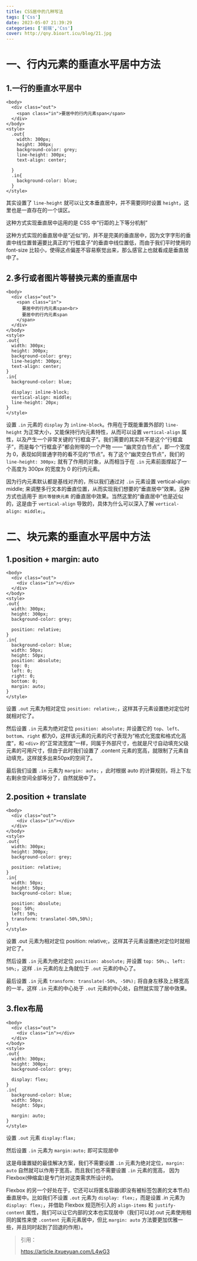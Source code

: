 ```yaml
---
title: CSS居中的几种写法
tags: ['Css']
date: 2023-05-07 21:39:29
categories: ['前端','Css']
cover: http://qny.bioart.icu/blog/21.jpg
---
```


# 一、行内元素的垂直水平居中方法

## 1.一行的垂直水平居中

```
<body>
  <div class="out">
    <span class="in">要居中的行内元素span</span>
  </div>
</body>
<style>
  .out{
    width: 300px;
    height: 300px;
    background-color: grey;
    line-height: 300px;
    text-align: center;

  }
  .in{
    background-color: blue;
  }
</style>
```

其实设置了 `line-height` 就可以让文本垂直居中，并不需要同时设置 `height`，这里也是一直存在的一个误区。

这种方式实现垂直居中运用的是 CSS 中“行距的上下等分机制”

这种方式实现的垂直居中是“近似”的，并不是完美的垂直居中，因为文字字形的垂直中线位置普遍要比真正的“行框盒子”的垂直中线位置低，而由于我们平时使用的 font-size 比较小，使得这点偏差不容易察觉出来，那么感官上也就看成是垂直居中了。

## 2.多行或者图片等替换元素的垂直居中

```
<body>
  <div class="out">
    <span class="in">
      要居中的行内元素span<br>
      要居中的行内元素span
    </span>
  </div>
</body>
<style>
.out{
  width: 300px;
  height: 300px;
  background-color: grey;
  line-height: 300px;
  text-align: center;
}
.in{
  background-color: blue;

  display: inline-block;
  vertical-align: middle;
  line-height: 20px;
}
</style>
```

设置 `.in` 元素的 `display` 为 `inline-block`。作用在于既能重置外部的 `line-height` 为正常大小，又能保持行内元素特性，从而可以设置 `vertical-align` 属性，以及产生一个非常关键的“行框盒子”。我们需要的其实并不是这个“行框盒子”，而是每个“行框盒子”都会附带的一个产物 —— “幽灵空白节点”，即一个宽度为 0，表现如同普通字符的看不见的“节点”。有了这个“幽灵空白节点”，我们的 `line-height: 300px;` 就有了作用的对象，从而相当于在 `.in` 元素前面撑起了一个高度为 300px 的宽度为 0 的行内元素。

因为行内元素默认都是基线对齐的，所以我们通过对 `.in` 元素设置 vertical-align: middle; 来调整多行文本的垂直位置，从而实现我们想要的“垂直居中”效果。这种方式也适用于 `图片等替换元素` 的垂直居中效果。当然这里的“垂直居中”也是近似的，这是由于 `vertical-align` 导致的，具体为什么可以深入了解 `vertical-align: middle;`。

# 二、块元素的垂直水平居中方法

## 1.position + margin: auto

```
<body>
  <div class="out">
    <div class="in"></div>
  </div>
</body>
<style>
.out{
  width: 300px;
  height: 300px;
  background-color: grey;

  position: relative;
}
.in{
  background-color: blue;
  width: 50px;
  height: 50px;
  position: absolute;
  top: 0;
  left: 0;
  right: 0;
  bottom: 0;
  margin: auto;
}
</style>
```

设置 `.out` 元素为相对定位 `position: relative;`，这样其子元素设置绝对定位时就相对它了。

然后设置 `.in` 元素为绝对定位 `position: absolute;` 并设置它的 `top`、`left`、`bottom`、`right` 都为0，这样该元素的元素的尺寸表现为“格式化宽度和格式化高度”，和 `<div>` 的“正常流宽度”一样，同属于外部尺寸，也就是尺寸自动填充父级元素的可用尺寸，但由于此时我们设置了 .content 元素的宽高，就限制了元素自动填充，这样就多出来50px的空间了。

最后我们设置 `.in` 元素为 `margin: auto;` ，此时根据 auto 的计算规则，将上下左右剩余空间全部等分了，自然就居中了。

## 2.position + translate

```
<body>
  <div class="out">
    <div class="in"></div>
  </div>
</body>
<style>
.out{
  width: 300px;
  height: 300px;
  background-color: grey;

  position: relative;
}
.in{
  width: 50px;
  height: 50px;
  background-color: blue;
  
  position: absolute;
  top: 50%;
  left: 50%;
  transform: translate(-50%,50%);
}
</style>
```

设置 .out 元素为相对定位 position: relative;，这样其子元素设置绝对定位时就相对它了。

然后设置 `.in` 元素为绝对定位 `position: absolute;` 并设置 `top: 50%;`、`left: 50%;`，这样 `.in` 元素的左上角就位于 `.out` 元素的中心了。

最后设置 `.in` 元素 `transform: translate(-50%, -50%);` 将自身左移及上移宽高的一半，这样 `.in` 元素的中心处于 `.out` 元素的中心处，自然就实现了居中效果。

## 3.flex布局

```
<body>
  <div class="out">
    <div class="in"></div>
  </div>
</body>
<style>
.out{
  width: 300px;
  height: 300px;
  background-color: grey;

  display: flex;
}
.in{
  background-color: blue;
  width: 50px;
  height: 50px;
  
  margin: auto;
}
</style>
```

设置 `.out` 元素 `display:flax;`

然后设置 `.in` 元素为 `margin:auto;` 即可实现居中

这是毋庸置疑的最佳解决方案，我们不需要设置 `.in` 元素为绝对定位，`margin: auto` 自然就可以作用于宽高，而且我们也不需要设置 `.in` 元素的宽高， 因为Flexbox(伸缩盒)是专门针对这类需求所设计的。

Flexbox 的另一个好处在于，它还可以将匿名容器(即没有被标签包裹的文本节点)垂直居中。比如我们不设置 `.out` 元素为 `display: flex;`，而是设置 .in 元素为 `display: flex;`，并借助 Flexbox 规范所引入的 `align-items` 和 `justify-content` 属性，我们可以让它内部的文本也实现居中（我们可以对.out 元素使用相同的属性来使 `.content` 元素元素居中，但比 `margin: auto` 方法要更加优雅一些，并且同时起到了回退的作用）。



>  引用：
>
> https://article.itxueyuan.com/L4wG3


